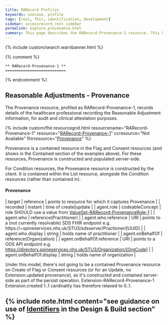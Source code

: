 ```yaml
---
title: RARecord Profiles
keywords: usecase, profile
tags: [rest, fhir, identification, development]
sidebar: accessrecord_rest_sidebar
permalink: explore_provenance.html
summary: This page describes the RARecord-Provenance-1 resource. This holds details of the user recording information within the FHIR&reg; Reasonable Adjustments API.
---
```

{% include custom/search.warnbanner.html %}

{% comment %}

    ** RARecord-Provenance-1 **
    ===========================

{% endcomment %}

## Reasonable Adjustments - Provenance ##

The Provenance resource, profiled as RARecord-Provenance-1, records details of the healthcare professional recording the Reasonable Adjustment information, for audit and clinical attestation purposes.  

{% include custom/fhir.resourcegrid.html
resourcename="RARecord-Provenance-1"
resource="[RARecord-Provenance-1](https://fhir.nhs.uk/STU3/StructureDefinition/RARecord-Provenance-1/_history/0.0.5)"
ccresource="Not Available"
fhirresource="[Provenance](https://www.hl7.org/fhir/provenance.html)" %}

Provenance is a contained resource in the Flag and Consent resources (and shows in the Contained section of the examples above). For these resources, Provenance is constructed and populated server-side.

For Condition resources, the Provenance resource is constructed by the client. It is contained within the List resource, alongside the Condition resources (rather than contained in).


#### Provenance ####

| target | reference | points to resource for which it captures Provenance |
| recorded | instant | time of create\|update |
| agent.role | codeableConcept | role SHOULD use a value from [ValueSet-RARecord-ProvenanceRole-1](https://fhir.nhs.uk/STU3/ValueSet/ValueSet-RARecord-ProvenanceRole-1) |
| agent.who | reference(Practitioner) |
| agent.who.reference | URI | points to a (not currently resolvable) SDS FHIR endpoint e.g. https://~spineservices.nhs.uk/STU3/sdsserver/Practioner/[UUID] |
| agent.who.display | string | holds name of practitioner |
| agent.onBehalfOf | reference(Organization) |
| agent.onBehalfOf.reference | URI | points to a ODS API endpoint e.g. https://directory.spineservices.nhs.uk/STU3/Organization/[OrgCode] |
| agent.onBehalfOf.display | string | holds name of organization |

Under this model, there's not going to be a contained Provenance resource on Create of Flag or Consent resources (or for an Update, no Extension.updated provenance), as it's constructed and contained server-side as part of the persist operation. Extension-RARecord-Provenance-1 Extension.created 1..1 cardinality has therefore relaxed to 0..1.

{% include note.html content="see guidance on use of [Identifiers](design_identifiers.html) in the Design & Build section" %}
---